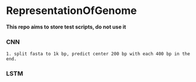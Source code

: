 # RepresentationOfGenome

**This repo aims to store test scripts, do not use it**


### CNN

	1. split fasta to 1k bp, predict center 200 bp with each 400 bp in the end.
		

### LSTM 




	
		

